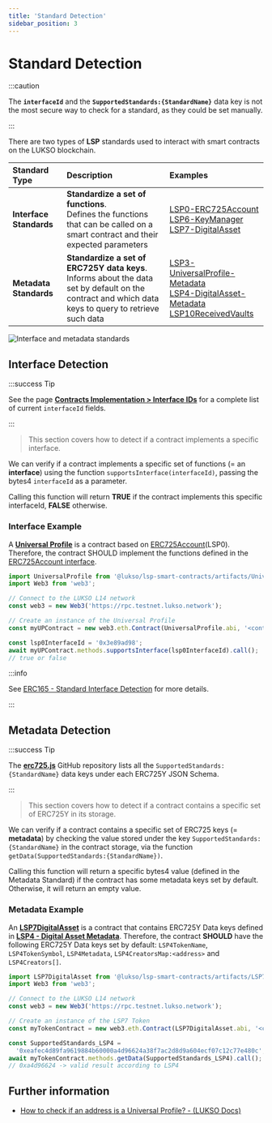 ```yaml
---
title: 'Standard Detection'
sidebar_position: 3
---
```


# Standard Detection

:::caution

The **`interfaceId`** and the **`SupportedStandards:{StandardName}`** data key is not the most secure way to check for a standard, as they could be set manually.

:::

There are two types of **LSP** standards used to interact with smart contracts on the LUKSO blockchain.

| Standard Type           | Description                                                                                                                                                | Examples                                                                                                                                                                                                                                        |
| :---------------------- | :--------------------------------------------------------------------------------------------------------------------------------------------------------- | :---------------------------------------------------------------------------------------------------------------------------------------------------------------------------------------------------------------------------------------------- |
| **Interface Standards** | **Standardize a set of functions**. <br/> Defines the functions that can be called on a smart contract and their expected parameters                       | [LSP0-ERC725Account](./universal-profile/lsp0-erc725account.md) <br/> [LSP6-KeyManager](./universal-profile/lsp6-key-manager.md) <br/> [LSP7-DigitalAsset](./nft-2.0/LSP7-Digital-Asset.md)                                                     |
| **Metadata Standards**  | **Standardize a set of ERC725Y data keys**. <br/> Informs about the data set by default on the contract and which data keys to query to retrieve such data | [LSP3-UniversalProfile-Metadata](./universal-profile/lsp3-universal-profile-metadata.md) <br/> [LSP4-DigitalAsset-Metadata](./nft-2.0/LSP4-Digital-Asset-Metadata.md) <br/> [LSP10ReceivedVaults](./universal-profile/lsp10-received-vaults.md) |

![Interface and metadata standards](/img/standards/standard-detection/standard-detection.jpeg)

## Interface Detection

:::success Tip

See the page **[Contracts Implementation > Interface IDs](./smart-contracts/interface-ids)** for a complete list of current `interfaceId` fields.

:::

> This section covers how to detect if a contract implements a specific interface.

We can verify if a contract implements a specific set of functions (= an **interface**) using the function `supportsInterface(interfaceId)`, passing the bytes4 `interfaceId` as a parameter.

Calling this function will return **TRUE** if the contract implements this specific interfaceId, **FALSE** otherwise.

### Interface Example

A **[Universal Profile](./universal-profile/lsp3-universal-profile-metadata.md)** is a contract based on [ERC725Account](./universal-profile/lsp0-erc725account.md)(LSP0). Therefore, the contract SHOULD implement the functions defined in the [ERC725Account interface](https://github.com/lukso-network/LIPs/blob/main/LSPs/LSP-0-ERC725Account.md#interface-cheat-sheet).

<!-- prettier-ignore-start -->

```javascript
import UniversalProfile from '@lukso/lsp-smart-contracts/artifacts/UniversalProfile.json';
import Web3 from 'web3';

// Connect to the LUKSO L14 network
const web3 = new Web3('https://rpc.testnet.lukso.network');

// Create an instance of the Universal Profile
const myUPContract = new web3.eth.Contract(UniversalProfile.abi, '<contract-address>');

const lsp0InterfaceId = '0x3e89ad98';
await myUPContract.methods.supportsInterface(lsp0InterfaceId).call();
// true or false
```

<!-- prettier-ignore-end -->

:::info

See [ERC165 - Standard Interface Detection](https://eips.ethereum.org/EIPS/eip-165) for more details.

:::

## Metadata Detection

:::success Tip

The **[erc725.js](https://github.com/ERC725Alliance/erc725.js/tree/develop/src/schemas)** GitHub repository lists all the `SupportedStandards:{StandardName}` data keys under each ERC725Y JSON Schema.

:::

> This section covers how to detect if a contract contains a specific set of ERC725Y in its storage.

We can verify if a contract contains a specific set of ERC725 keys (= **metadata**) by checking the value stored under the key `SupportedStandards:{StandardName}` in the contract storage, via the function `getData(SupportedStandards:{StandardName})`.

Calling this function will return a specific bytes4 value (defined in the Metadata Standard) if the contract has some metadata keys set by default. Otherwise, it will return an empty value.

### Metadata Example

An **[LSP7DigitalAsset](./nft-2.0/LSP7-Digital-Asset.md)** is a contract that contains ERC725Y Data keys defined in **[LSP4 - Digital Asset Metadata](https://github.com/lukso-network/LIPs/blob/main/LSPs/LSP-4-DigitalAsset-Metadata.md)**. Therefore, the contract **SHOULD** have the following ERC725Y Data keys set by default: `LSP4TokenName`, `LSP4TokenSymbol`, `LSP4Metadata`, `LSP4CreatorsMap:<address>` and `LSP4Creators[]`.

<!-- prettier-ignore-start -->

```javascript
import LSP7DigitalAsset from '@lukso/lsp-smart-contracts/artifacts/LSP7DigitalAsset.json';
import Web3 from 'web3';

// Connect to the LUKSO L14 network
const web3 = new Web3('https://rpc.testnet.lukso.network');

// Create an instance of the LSP7 Token
const myTokenContract = new web3.eth.Contract(LSP7DigitalAsset.abi, '<contract-address>');

const SupportedStandards_LSP4 =
  '0xeafec4d89fa9619884b60000a4d96624a38f7ac2d8d9a604ecf07c12c77e480c';
await myTokenContract.methods.getData(SupportedStandards_LSP4).call();
// 0xa4d96624 -> valid result according to LSP4
```

<!-- prettier-ignore-end -->

## Further information

- [How to check if an address is a Universal Profile? - (LUKSO Docs)](../guides/universal-profile/check-if-address-is-universal-profile.md)
